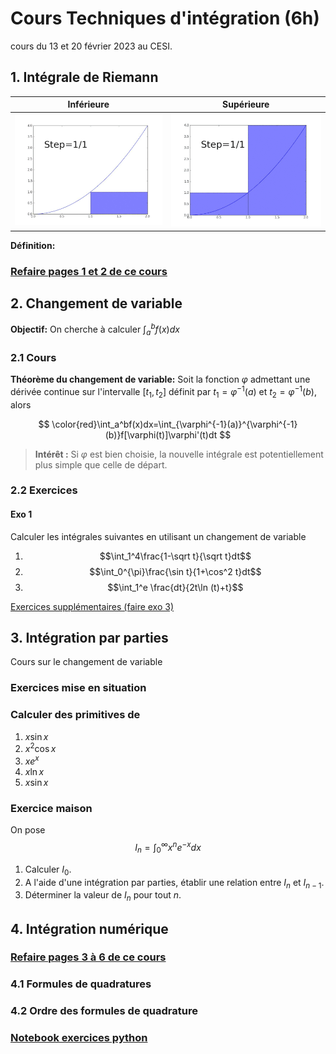 # Cours Techniques d'intégration (6h)

cours du 13 et 20 février 2023 au CESI.

## 1. Intégrale de Riemann
Inférieure             | Supérieure
:-------------------------:|:-------------------------:
![](https://raw.githubusercontent.com/antoineperrot/cesi-maths/main/ets/data/Riemann_Integration_and_Darboux_Lower_Sums.gif)  |  ![](https://raw.githubusercontent.com/antoineperrot/cesi-maths/main/ets/data/Riemann_Integration_and_Darboux_Upper_Sums.gif)

__Définition:__

### [Refaire pages 1 et 2 de ce cours](https://github.com/antoineperrot/cesi-maths/blob/main/notes%20de%20cours/methodes_numeriques.pdf)




## 2. Changement de variable

__Objectif:__ On cherche à calculer 
$\int_a^bf(x)dx$

### 2.1 Cours
__Théorème du changement de variable:__
Soit la fonction $\varphi$ admettant une dérivée continue sur l'intervalle $[t_1, t_2]$ définit par $t_1 = \varphi^{-1}(a)$ et $t_2 = \varphi^{-1}(b)$, alors

$$
\color{red}\int_a^bf(x)dx=\int_{\varphi^{-1}(a)}^{\varphi^{-1}(b)}f[\varphi(t)]\varphi'(t)dt
$$

> __Intérêt :__ Si $\varphi$ est bien choisie, la nouvelle intégrale est  potentiellement plus simple que celle de départ.

### 2.2 Exercices

#### Exo 1

Calculer les intégrales suivantes en utilisant un changement de variable

1. $$\int_1^4\frac{1-\sqrt t}{\sqrt t}dt$$
1. $$\int_0^{\pi}\frac{\sin t}{1+\cos^2 t}dt$$
1. $$\int_1^e \frac{dt}{2t\ln (t)+t}$$

[Exercices supplémentaires (faire exo 3)](https://www.i2m.univ-amu.fr/perso/clothilde.melot/_media/enseignement:correction_complete_integration.pdf)
## 3. Intégration par parties

Cours sur le changement de variable

### Exercices mise en situation

### Calculer des primitives de
1. $x \sin x$
1. $x^2 \cos x$
1. $x e^x$
1. $x \ln x$
1. $x \sin x$

### Exercice maison
On pose 
$$
I_n = \int_0^\infty x^n e^{-x} dx
$$

1. Calculer $I_0$.
1. A l'aide d'une intégration par parties, établir une relation entre $I_n$ et $I_{n-1}$.
1. Déterminer la valeur de $I_n$ pour tout $n$. 


## 4. Intégration numérique
### [Refaire pages 3 à 6 de ce cours](https://github.com/antoineperrot/cesi-maths/blob/main/notes%20de%20cours/methodes_numeriques.pdf)
### 4.1 Formules de quadratures
### 4.2 Ordre des formules de quadrature

### [Notebook exercices python](https://github.com/antoineperrot/cesi-maths/blob/main/notebooks/3.%20integration_numerique.ipynb)



